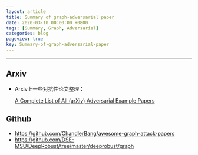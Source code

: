 ```yaml
---
layout: article
title: Summary of graph-adversarial paper 
date: 2020-03-10 00:00:00 +0800
tags: [Summary, Graph, Adversarial]
categories: blog
pageview: true
key: Summary-of-graph-adversarial-paper 
---
```


------

## Arxiv

- Arxiv上一些对抗性论文整理：

  [A Complete List of All (arXiv) Adversarial Example Papers](https://nicholas.carlini.com/writing/2019/all-adversarial-example-papers.html)



## Github

- https://github.com/ChandlerBang/awesome-graph-attack-papers
- https://github.com/DSE-MSU/DeepRobust/tree/master/deeprobust/graph

